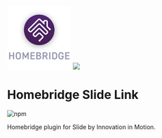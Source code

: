 
<p align="center">

<img src="https://github.com/homebridge/branding/raw/master/logos/homebridge-wordmark-logo-vertical.png" width="150"> <img src="https://github.com/bramsmulders/homebridge-slide-link/raw/master/_assets/slide.png" width="150">

</p>


# Homebridge Slide Link

![npm](https://img.shields.io/npm/v/homebridge-slide-link)

Homebridge plugin for Slide by Innovation in Motion.
